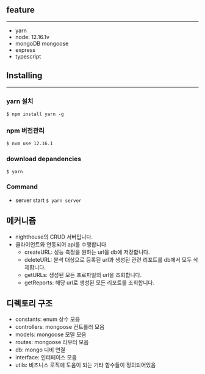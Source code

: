 ## feature

---

- yarn
- node: 12.16.1v
- mongoDB mongoose
- express
- typescript

## Installing

---

### yarn 설치

`$ npm install yarn -g`

### npm 버전관리

`$ nvm use 12.16.1`

### download depandencies

`$ yarn`

### Command

- server start
  `$ yarn server`

## 메커니즘

- nighthouse의 CRUD 서버입니다.
- 클라이언트와 연동되어 api를 수행합니다
  - createURL: 성능 측정을 원하는 url을 db에 저장합니다.
  - deleteURL: 분석 대상으로 등록된 url과 생성된 관련 리포트를 db에서 모두 삭제합니다.
  - getURLs: 생성된 모든 프로파일의 url을 조회합니다.
  - getReports: 해당 url로 생성된 모든 리포트를 조회합니다.

## 디렉토리 구조

- constants: enum 상수 모음
- controllers: mongoose 컨트롤러 모음
- models: mongoose 모델 모음
- routes: mongoose 라우터 모음
- db: mongo 디비 연결
- interface: 인터페이스 모음
- utils: 비즈니스 로직에 도움이 되는 기타 함수들이 정의되어있음
